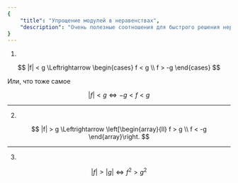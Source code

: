 ```yaml
---
{
    "title": "Упрощение модулей в неравенствах",
    "description": "Очень полезные соотношения для быстрого решения неравенств с модулями."
}
---
```


1.

$$ |f| < g \Leftrightarrow \begin{cases} f < g \\ f > -g \end{cases} $$

Или, что тоже самое

$$ |f| < g \Leftrightarrow -g < f < g $$

---

2.

$$ |f| > g \Leftrightarrow \left[\begin{array}{ll} f > g \\ f < -g \end{array}\right. $$

---

3.

$$ |f| > |g| \Leftrightarrow f^2 > g^2 $$
